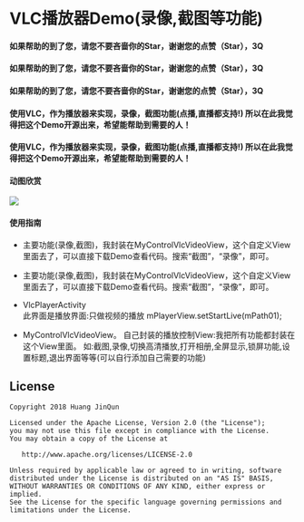 # VLC播放器Demo(录像,截图等功能)

#### 如果帮助的到了您，请您不要吝啬你的Star，谢谢您的点赞（Star），3Q
#### 如果帮助的到了您，请您不要吝啬你的Star，谢谢您的点赞（Star），3Q
#### 如果帮助的到了您，请您不要吝啬你的Star，谢谢您的点赞（Star），3Q

#### 使用VLC，作为播放器来实现，录像，截图功能(点播,直播都支持!) 所以在此我觉得把这个Demo开源出来，希望能帮助到需要的人！
#### 使用VLC，作为播放器来实现，录像，截图功能(点播,直播都支持!) 所以在此我觉得把这个Demo开源出来，希望能帮助到需要的人！


#### 动图欣赏





![](picture/gif/1.gif) 





#### 使用指南
 * 主要功能(录像,截图)，我封装在MyControlVlcVideoView，这个自定义View里面去了，可以直接下载Demo查看代码。搜索“截图”，“录像”，即可。
 * 主要功能(录像,截图)，我封装在MyControlVlcVideoView，这个自定义View里面去了，可以直接下载Demo查看代码。搜索“截图”，“录像”，即可。
 



 * VlcPlayerActivity             
    此界面是播放界面:只做视频的播放   mPlayerView.setStartLive(mPath01);   
 * MyControlVlcVideoView。
    自己封装的播放控制View:我把所有功能都封装在这个View里面。
    如:截图,录像,切换高清播放,打开相册,全屏显示,锁屏功能,设置标题,退出界面等等(可以自行添加自己需要的功能)     



## License

```text
Copyright 2018 Huang JinQun

Licensed under the Apache License, Version 2.0 (the "License");
you may not use this file except in compliance with the License.
You may obtain a copy of the License at

   http://www.apache.org/licenses/LICENSE-2.0

Unless required by applicable law or agreed to in writing, software
distributed under the License is distributed on an "AS IS" BASIS,
WITHOUT WARRANTIES OR CONDITIONS OF ANY KIND, either express or implied.
See the License for the specific language governing permissions and
limitations under the License.
```